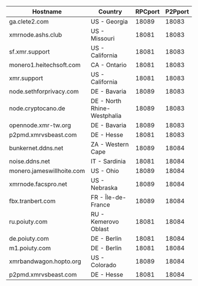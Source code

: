 Hostname | Country | RPCport | P2Pport
--- | --- | --- | ---
ga.clete2.com | US - Georgia | 18089 | 18083
xmrnode.ashs.club | US - Missouri | 18081 | 18083
sf.xmr.support | US - California | 18081 | 18083
monero1.heitechsoft.com | CA - Ontario | 18081 | 18083
xmr.support | US - California | 18081 | 18083
node.sethforprivacy.com | DE - Bavaria | 18089 | 18083
node.cryptocano.de | DE - North Rhine-Westphalia | 18089 | 18083
opennode.xmr-tw.org | DE - Bavaria | 18089 | 18083
p2pmd.xmrvsbeast.com | DE - Hesse | 18081 | 18083
bunkernet.ddns.net | ZA - Western Cape | 18089 | 18084
noise.ddns.net | IT - Sardinia | 18081 | 18084
monero.jameswillhoite.com | US - Ohio | 18089 | 18084
xmrnode.facspro.net | US - Nebraska | 18089 | 18084
fbx.tranbert.com | FR - Île-de-France | 18089 | 18084
ru.poiuty.com | RU - Kemerovo Oblast | 18081 | 18084
de.poiuty.com | DE - Berlin | 18081 | 18084
m1.poiuty.com | DE - Berlin | 18081 | 18084
xmrbandwagon.hopto.org | US - Colorado | 18089 | 18084
p2pmd.xmrvsbeast.com | DE - Hesse | 18081 | 18084
